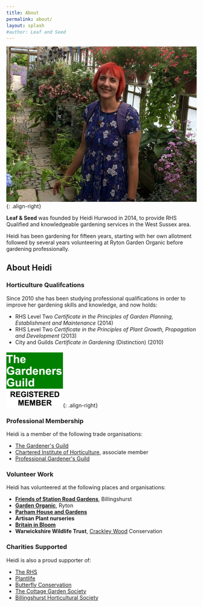 ```yaml
---
title: About
permalink: about/
layout: splash
#author: Leaf and Seed
---
```

![Heidi at Westdene Gardens](/assets/images/about_heidi.png){: .align-right}

**Leaf & Seed** was founded by Heidi Hurwood in 2014, to provide RHS Qualified and knowledgeable gardening services in the West Sussex area.

Heidi has been gardening for fifteen years, starting with her own allotment followed by several years volunteering at Ryton Garden Organic before gardening professionally.

## About Heidi
### Horticulture Qualifcations
Since 2010 she has been studying professional qualifications in order to improve her gardening skills and knowledge, and now holds:

  * RHS Level Two *Certificate in the Principles of Garden Planning, Establishment and Maintenance* (2014)
  * RHS Level Two *Certificate in the Principles of Plant Growth, Propagation and Development* (2013)
  * City and Guilds *Certificate in Gardening* (Distinction) (2010)

[![TGG](/assets/images/TGG.png)](http://thegardenersguild.co.uk){: .align-right}

### Professional Membership
Heidi is a member of the following trade organisations:

* [The Gardener's Guild](http://www.thegardenersguild.co.uk)
* [Chartered Institute of Horticulture](https://www.horticulture.org.uk), associate member
* [Professional Gardener's Guild](http://www.pgg.org.uk)

### Volunteer Work
Heidi has volunteered at the following places and organisations:

  * **[Friends of Station Road Gardens](https://www.facebook.com/FOGBillie/)**, Billingshurst
  * **[Garden Organic](https://www.gardenorganic.org.uk/ryton)**, Ryton
  * **[Parham House and Gardens]()**
  * **Artisan Plant nurseries**
  * **[Britain in Bloom](https://www.rhs.org.uk/Communities/Campaigns/Britain-in-Bloom/Get-Involved)**
  * **Warwickshire Wildlife Trust**, [Crackley Wood](http://www.warwickshirewildlifetrust.org.uk/reserves/crackley-woods) Conservation

### Charities Supported
Heidi is also a proud supporter of:

  * [The RHS](https://www.rhs.org.uk)
  * [Plantlife](http://www.plantlife.org.uk/uk)
  * [Butterfly Conservation](http://butterfly-conservation.org)
  * [The Cottage Garden Society](http://www.thecottagegardensociety.org.uk)
  * [Billingshurst Horticultural Society](http://horticulture.billingshurst.community)

  